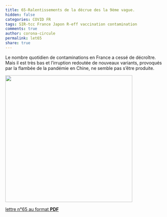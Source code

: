 ```yaml
---
title: 65-Ralentissements de la décrue des la 9ème vague.
hidden: false
categories: COVID FR
tags: SIR-tcc France Japon R-eff vaccination contamination
comments: true
author: corona-circule
permalink: let65
share: true
---
```


<link rel="stylesheet" href="../assets/css/style.css">

Le nombre quotidien de contaminations en France a cessé de décroître. <br/>
Mais il est très bas et l’irruption redoutée de nouveaux variants, provoqués par la flambée de la pandémie en Chine, ne semble pas s’être produite.<br/>

<img src='/lettres/images/img-65.png' width='400px'/>

[lettre n°65 au format __PDF__](/lettres/resources/pdf/lettre-65.pdf)


